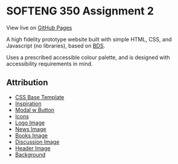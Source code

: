 # SOFTENG 350 Assignment 2

View live on [GitHub Pages](https://acediatic.github.io/350-A2/)

A high fidelity prototype website built with simple HTML, CSS, and Javascript (no libraries), based on [BDS](https://www.bds.org.nz/). 

Uses a prescribed accessible colour palette, and is designed with accessibility requirements in mind. 

## Attribution
- [CSS Base Template](https://www.w3schools.com/w3css/w3css_downloads.asp)
- [Inspiration](https://www.w3schools.com/w3css/w3css_templates.asp)
- [Modal w Button](https://codepen.io/Gthibaud/pen/MqpmXE)
- [Icons](https://fontawesome.com/)
- [Logo Image](https:/[/www.brandcrowd.com/)
- [News Image](https://www.pexels.com/photo/person-holding-white-and-brown-newspaper-3957616/)
- [Books Image](https://www.pexels.com/photo/pile-of-books-on-hand-2228557/)
- [Discussion Image](https://www.bds.org.nz/)
- [Header Image](https://unsplash.com/photos/_-hjiem5TqI)
- [Background](https://stock.adobe.com/nz/images/doodle-book-seamless-pattern-background/81274774?asset_id=81274774)
